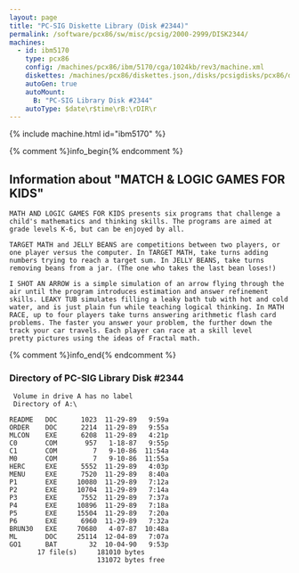 ```yaml
---
layout: page
title: "PC-SIG Diskette Library (Disk #2344)"
permalink: /software/pcx86/sw/misc/pcsig/2000-2999/DISK2344/
machines:
  - id: ibm5170
    type: pcx86
    config: /machines/pcx86/ibm/5170/cga/1024kb/rev3/machine.xml
    diskettes: /machines/pcx86/diskettes.json,/disks/pcsigdisks/pcx86/diskettes.json
    autoGen: true
    autoMount:
      B: "PC-SIG Library Disk #2344"
    autoType: $date\r$time\rB:\rDIR\r
---
```


{% include machine.html id="ibm5170" %}

{% comment %}info_begin{% endcomment %}

## Information about "MATCH & LOGIC GAMES FOR KIDS"

    MATH AND LOGIC GAMES FOR KIDS presents six programs that challenge a
    child's mathematics and thinking skills. The programs are aimed at
    grade levels K-6, but can be enjoyed by all.
    
    TARGET MATH and JELLY BEANS are competitions between two players, or
    one player versus the computer. In TARGET MATH, take turns adding
    numbers trying to reach a target sum. In JELLY BEANS, take turns
    removing beans from a jar. (The one who takes the last bean loses!)
    
    I SHOT AN ARROW is a simple simulation of an arrow flying through the
    air until the program introduces estimation and answer refinement
    skills. LEAKY TUB simulates filling a leaky bath tub with hot and cold
    water, and is just plain fun while teaching logical thinking. In MATH
    RACE, up to four players take turns answering arithmetic flash card
    problems. The faster you answer your problem, the further down the
    track your car travels. Each player can race at a skill level
    pretty pictures using the ideas of Fractal math.
{% comment %}info_end{% endcomment %}


### Directory of PC-SIG Library Disk #2344

     Volume in drive A has no label
     Directory of A:\

    README   DOC      1023  11-29-89   9:59a
    ORDER    DOC      2214  11-29-89   9:55a
    MLCON    EXE      6208  11-29-89   4:21p
    C0       COM       957   1-18-87   9:55p
    C1       COM         7   9-10-86  11:54a
    M0       COM         7   9-10-86  11:55a
    HERC     EXE      5552  11-29-89   4:03p
    MENU     EXE      7520  11-29-89   8:40a
    P1       EXE     10080  11-29-89   7:12a
    P2       EXE     10704  11-29-89   7:14a
    P3       EXE      7552  11-29-89   7:37a
    P4       EXE     10896  11-29-89   7:18a
    P5       EXE     15504  11-29-89   7:20a
    P6       EXE      6960  11-29-89   7:32a
    BRUN30   EXE     70680   4-07-87  10:48a
    ML       DOC     25114  12-04-89   7:07a
    GO1      BAT        32  10-04-90   9:53p
           17 file(s)     181010 bytes
                          131072 bytes free
